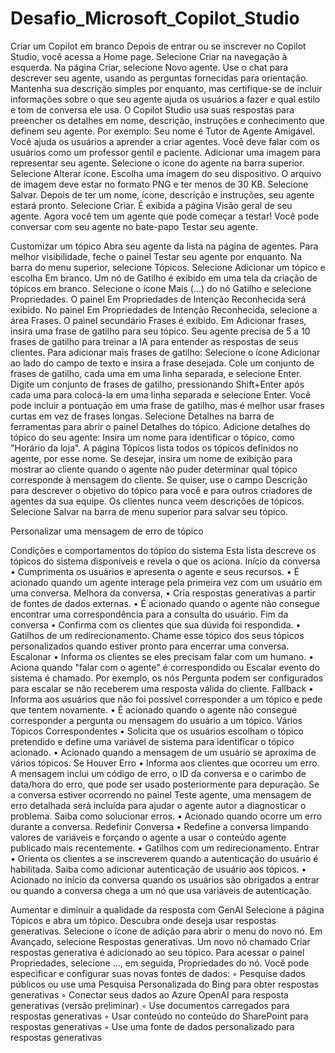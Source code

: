 # Desafio_Microsoft_Copilot_Studio
Criar um Copilot em branco
Depois de entrar ou se inscrever no Copilot Studio, você acessa a Home page. Selecione Criar na navegação à esquerda.
Na página Criar, selecione Novo agente.
Use o chat para descrever seu agente, usando as perguntas fornecidas para orientação.
Mantenha sua descrição simples por enquanto, mas certifique-se de incluir informações sobre o que seu agente ajuda os usuários a fazer e qual estilo e tom de conversa ele usa. O Copilot Studio usa suas respostas para preencher os detalhes em nome, descrição, instruções e conhecimento que definem seu agente.
Por exemplo: Seu nome é Tutor de Agente Amigável. Você ajuda os usuários a aprender a criar agentes. Você deve falar com os usuários como um professor gentil e paciente.
Adicionar uma imagem para representar seu agente.
Selecione o ícone do agente na barra superior.
Selecione Alterar ícone.
Escolha uma imagem do seu dispositivo. O arquivo de imagem deve estar no formato PNG e ter menos de 30 KB.
Selecione Salvar.
Depois de ter um nome, ícone, descrição e instruções, seu agente estará pronto. Selecione Criar. É exibida a página Visão geral de seu agente.
Agora você tem um agente que pode começar a testar! Você pode conversar com seu agente no bate-papo Testar seu agente.

Customizar um tópico
Abra seu agente da lista na página de agentes. Para melhor visibilidade, feche o painel Testar seu agente por enquanto.
Na barra do menu superior, selecione Tópicos.
Selecione Adicionar um tópico e escolha Em branco.
Um nó de Gatilho é exibido em uma tela da criação de tópicos em branco.
Selecione o ícone Mais (...) do nó Gatilho e selecione Propriedades. O painel Em Propriedades de Intenção Reconhecida será exibido.
No painel Em Propriedades de Intenção Reconhecida, selecione a área Frases. O painel secundário Frases é exibido.
Em Adicionar frases, insira uma frase de gatilho para seu tópico.
Seu agente precisa de 5 a 10 frases de gatilho para treinar a IA para entender as respostas de seus clientes. Para adicionar mais frases de gatilho:
Selecione o ícone Adicionar ao lado do campo de texto e insira a frase desejada.
Cole um conjunto de frases de gatilho, cada uma em uma linha separada, e selecione Enter.
Digite um conjunto de frases de gatilho, pressionando Shift+Enter após cada uma para colocá-la em uma linha separada e selecione Enter.
Você pode incluir a pontuação em uma frase de gatilho, mas é melhor usar frases curtas em vez de frases longas.
Selecione Detalhes na barra de ferramentas para abrir o painel Detalhes do tópico.
Adicione detalhes do tópico do seu agente:
Insira um nome para identificar o tópico, como "Horário da loja". A página Tópicos lista todos os tópicos definidos no agente, por esse nome.
Se desejar, insira um nome de exibição para mostrar ao cliente quando o agente não puder determinar qual tópico corresponde à mensagem do cliente.
Se quiser, use o campo Descrição para descrever o objetivo do tópico para você e para outros criadores de agentes da sua equipe. Os clientes nunca veem descrições de tópicos.
Selecione Salvar na barra de menu superior para salvar seu tópico.

Personalizar uma mensagem de erro de tópico

Condições e comportamentos do tópico do sistema
Esta lista descreve os tópicos do sistema disponíveis e revela o que os aciona.
Início da conversa
    • Cumprimenta os usuários e apresenta o agente e seus recursos.
    • É acionado quando um agente interage pela primeira vez com um usuário em uma conversa.
Melhora da conversa,
    • Cria respostas generativas a partir de fontes de dados externas.
    • É acionado quando o agente não consegue encontrar uma correspondência para a consulta do usuário.
Fim da conversa
    • Confirma com os clientes que sua dúvida foi respondida.
    • Gatilhos de um redirecionamento. Chame esse tópico dos seus tópicos personalizados quando estiver pronto para encerrar uma conversa.
Escalonar
    • Informa os clientes se eles precisam falar com um humano.
    • Aciona quando "falar com o agente" é correspondido ou Escalar evento do sistema é chamado.
      Por exemplo, os nós Pergunta podem ser configurados para escalar se não receberem uma resposta válida do cliente.
Fallback
    • Informa aos usuários que não foi possível corresponder a um tópico e pede que tentem novamente.
    • É acionado quando o agente não consegue corresponder a pergunta ou mensagem do usuário a um tópico.
Vários Tópicos Correspondentes
    • Solicita que os usuários escolham o tópico pretendido e define uma variável de sistema para identificar o tópico acionado.
    • Acionado quando a mensagem de um usuário se aproxima de vários tópicos.
Se Houver Erro
    • Informa aos clientes que ocorreu um erro.
      A mensagem inclui um código de erro, o ID da conversa e o carimbo de data/hora do erro, que pode ser usado posteriormente para depuração. Se a conversa estiver ocorrendo no painel Teste agente, uma mensagem de erro detalhada será incluída para ajudar o agente autor a diagnosticar o problema. Saiba como solucionar erros.
    • Acionado quando ocorre um erro durante a conversa.
Redefinir Conversa
    • Redefine a conversa limpando valores de variáveis e forçando o agente a usar o conteúdo agente publicado mais recentemente.
    • Gatilhos com um redirecionamento.
Entrar
    • Orienta os clientes a se inscreverem quando a autenticação do usuário é habilitada. Saiba como adicionar autenticação de usuário aos tópicos.
    • Acionado no início da conversa quando os usuários são obrigados a entrar ou quando a conversa chega a um nó que usa variáveis de autenticação.

Aumentar e diminuir a qualidade da resposta com GenAI
Selecione a página Tópicos e abra um tópico. Descubra onde deseja usar respostas generativas.
Selecione o ícone de adição para abrir o menu do novo nó.
Em Avançado, selecione Respostas generativas.
Um novo nó chamado Criar respostas generativa é adicionado ao seu tópico. Para acessar o painel Propriedades, selecione ..., em seguida, Propriedades do nó.
       Você pode especificar e configurar suas novas fontes de dados:
        ◦ Pesquise dados públicos ou use uma Pesquisa Personalizada do Bing para obter respostas generativas
        ◦ Conectar seus dados ao Azure OpenAI para resposta generativas (versão preliminar)
        ◦ Use documentos carregados para respostas generativas
        ◦ Usar conteúdo no conteúdo do SharePoint para respostas generativas
        ◦ Use uma fonte de dados personalizado para respostas generativas
